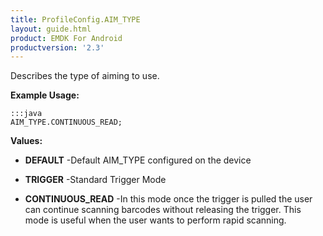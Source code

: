 ```yaml
---
title: ProfileConfig.AIM_TYPE
layout: guide.html
product: EMDK For Android
productversion: '2.3'
---
```


Describes the type of aiming to use.

 

**Example Usage:**
	
	:::java	
	AIM_TYPE.CONTINUOUS_READ;


**Values:**

* **DEFAULT** -Default AIM_TYPE configured on the device

* **TRIGGER** -Standard Trigger Mode

* **CONTINUOUS_READ** -In this mode once the trigger is pulled the user can continue scanning barcodes without releasing the trigger. This mode is useful when the user wants to perform rapid scanning.













